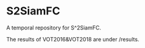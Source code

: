 # S2SiamFC
A temporal repository for S^2SiamFC.

The results of VOT2016&VOT2018 are under /results.

